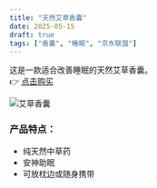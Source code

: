 ```yaml
---
title: "天然艾草香囊"
date: 2025-05-15
draft: true
tags: ["香囊", "睡眠", "京东联盟"]
---
```


这是一款适合改善睡眠的天然艾草香囊。  
👉 [点击购买](https://u.jd.com/你的推广链接)

![艾草香囊](https://你的图片链接.jpg)

### 产品特点：
- 纯天然中草药
- 安神助眠
- 可放枕边或随身携带
